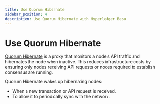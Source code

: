 ```yaml
---
title: Use Quorum Hibernate
sidebar_position: 4
description: Use Quorum Hibernate with Hyperledger Besu
---
```


# Use Quorum Hibernate

[Quorum Hibernate] is a proxy that monitors a node's API traffic and hibernates the node when inactive.
This reduces infrastructure costs by ensuring only nodes receiving API requests or nodes required to establish consensus
are running.

Quorum Hibernate wakes up hibernating nodes:

* When a new transaction or API request is received.
* To allow it to periodically sync with the network.

<!-- links -->
[Quorum Hibernate]: https://github.com/ConsenSys/quorum-hibernate
